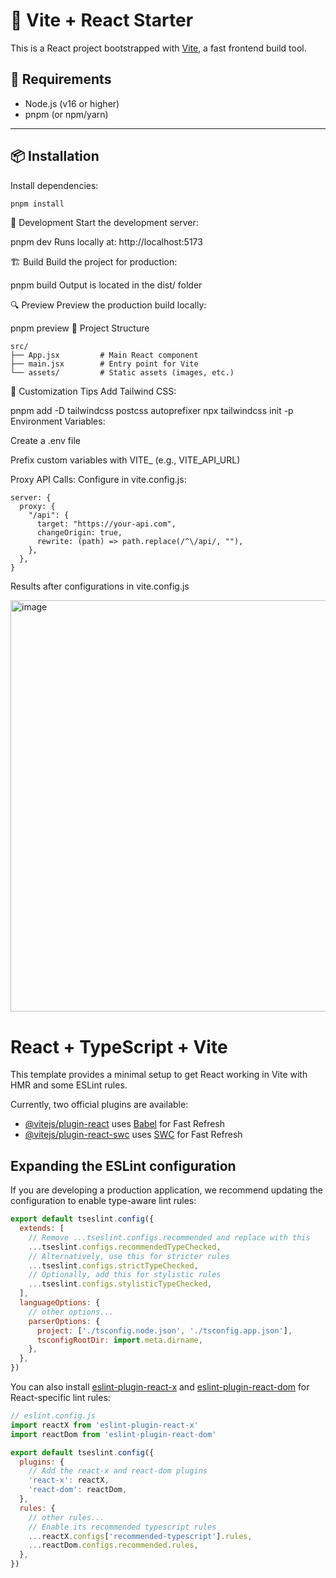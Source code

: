 # 🚀 Vite + React Starter

This is a React project bootstrapped with [Vite](https://vitejs.dev/), a fast frontend build tool.

## 🧱 Requirements

- Node.js (v16 or higher)
- pnpm (or npm/yarn)

---

## 📦 Installation

Install dependencies:

```bash
pnpm install

```

🧪 Development
Start the development server:


pnpm dev
Runs locally at: http://localhost:5173

🏗️ Build
Build the project for production:


pnpm build
Output is located in the dist/ folder

🔍 Preview
Preview the production build locally:


pnpm preview
📁 Project Structure

```
src/
├── App.jsx         # Main React component
├── main.jsx        # Entry point for Vite
└── assets/         # Static assets (images, etc.)
```

🔧 Customization Tips
Add Tailwind CSS:


pnpm add -D tailwindcss postcss autoprefixer
npx tailwindcss init -p
Environment Variables:

Create a .env file

Prefix custom variables with VITE_ (e.g., VITE_API_URL)

Proxy API Calls:
Configure in vite.config.js:

```
server: {
  proxy: {
    "/api": {
      target: "https://your-api.com",
      changeOrigin: true,
      rewrite: (path) => path.replace(/^\/api/, ""),
    },
  },
}
```
Results after configurations in vite.config.js

<img width="658" alt="image" src="https://github.com/user-attachments/assets/eca2b470-0749-46d3-b4a5-6b266a5f3974" />



# React + TypeScript + Vite

This template provides a minimal setup to get React working in Vite with HMR and some ESLint rules.

Currently, two official plugins are available:

- [@vitejs/plugin-react](https://github.com/vitejs/vite-plugin-react/blob/main/packages/plugin-react) uses [Babel](https://babeljs.io/) for Fast Refresh
- [@vitejs/plugin-react-swc](https://github.com/vitejs/vite-plugin-react/blob/main/packages/plugin-react-swc) uses [SWC](https://swc.rs/) for Fast Refresh

## Expanding the ESLint configuration

If you are developing a production application, we recommend updating the configuration to enable type-aware lint rules:

```js
export default tseslint.config({
  extends: [
    // Remove ...tseslint.configs.recommended and replace with this
    ...tseslint.configs.recommendedTypeChecked,
    // Alternatively, use this for stricter rules
    ...tseslint.configs.strictTypeChecked,
    // Optionally, add this for stylistic rules
    ...tseslint.configs.stylisticTypeChecked,
  ],
  languageOptions: {
    // other options...
    parserOptions: {
      project: ['./tsconfig.node.json', './tsconfig.app.json'],
      tsconfigRootDir: import.meta.dirname,
    },
  },
})
```

You can also install [eslint-plugin-react-x](https://github.com/Rel1cx/eslint-react/tree/main/packages/plugins/eslint-plugin-react-x) and [eslint-plugin-react-dom](https://github.com/Rel1cx/eslint-react/tree/main/packages/plugins/eslint-plugin-react-dom) for React-specific lint rules:

```js
// eslint.config.js
import reactX from 'eslint-plugin-react-x'
import reactDom from 'eslint-plugin-react-dom'

export default tseslint.config({
  plugins: {
    // Add the react-x and react-dom plugins
    'react-x': reactX,
    'react-dom': reactDom,
  },
  rules: {
    // other rules...
    // Enable its recommended typescript rules
    ...reactX.configs['recommended-typescript'].rules,
    ...reactDom.configs.recommended.rules,
  },
})
```
